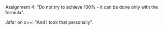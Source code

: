 ##
Assignment 4: "Do not try to achieve 100% - it can be done only with the formula".

Jafar on c++: "And I took that personally".
##

##
